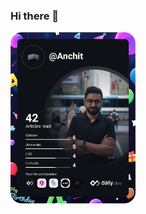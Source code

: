 ### Hi there 👋
<a href="https://app.daily.dev/DailyDevTips"><img src="https://github.com/AnchitCap/AnchitCap/blob/main/devcard.svg" width="200" alt="Anchit Srivastava's Dev Card"/></a>

<!--
**AnchitCap/AnchitCap** is a ✨ _special_ ✨ repository because its `README.md` (this file) appears on your GitHub profile.

Here are some ideas to get you started:

- 🔭 I’m currently working on ...
- 🌱 I’m currently learning ...
- 👯 I’m looking to collaborate on ...
- 🤔 I’m looking for help with ...
- 💬 Ask me about ...
- 📫 How to reach me: ...
- 😄 Pronouns: ...
- ⚡ Fun fact: ...
-->
